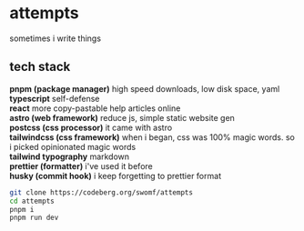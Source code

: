 # attempts

sometimes i write things

## tech stack

**pnpm (package manager)** high speed downloads, low disk space, yaml  
**typescript** self-defense  
**react** more copy-pastable help articles online  
**astro (web framework)** reduce js, simple static website gen  
**postcss (css processor)** it came with astro  
**tailwindcss (css framework)** when i began, css was 100% magic words. so i picked opinionated magic words  
**tailwind typography** markdown  
**prettier (formatter)** i've used it before  
**husky (commit hook)** i keep forgetting to prettier format

```sh
git clone https://codeberg.org/swomf/attempts
cd attempts
pnpm i
pnpm run dev
```
